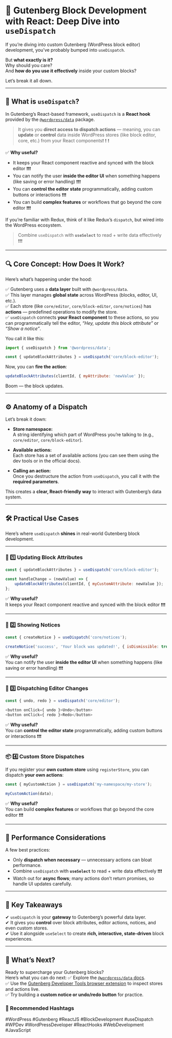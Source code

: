 # 🚀 Gutenberg Block Development with React: Deep Dive into `useDispatch`

If you’re diving into custom Gutenberg (WordPress block editor) development, you’ve probably bumped into `useDispatch`.  

But **what exactly is it?**  
Why should you care?  
And **how do you use it effectively** inside your custom blocks?  

Let’s break it all down.  

---

## 🧩 What is `useDispatch`?

In Gutenberg’s React-based framework, `useDispatch` is a **React hook** provided by the [`@wordpress/data`](https://developer.wordpress.org/block-editor/reference-guides/packages/packages-data/) package.  

>It gives you **direct access to dispatch actions** — meaning, you can **update** or **control** data inside WordPress stores (like block editor, core, etc.) from your React components❗️ ❗️ ❗️ 

✅ **Why useful?**  
- It keeps your React component reactive and synced with the block editor ❗️❗️❗️
- You can notify the user **inside the editor UI** when something happens (like saving or error handling) ❗️❗️❗️
- You can **control the editor state** programmatically, adding custom buttons or interactions ❗️❗️❗️
- You can build **complex features** or workflows that go beyond the core editor ❗️❗️❗️

If you’re familiar with Redux, think of it like Redux’s `dispatch`, but wired into the WordPress ecosystem. 

> Combine `useDispatch` with **`useSelect`** to read + write data effectively ❗️❗️❗️

---

## 🔍 Core Concept: How Does It Work?

Here’s what’s happening under the hood:  

✅ Gutenberg uses a **data layer** built with `@wordpress/data`.  
✅ This layer manages **global state** across WordPress (blocks, editor, UI, etc.).  
✅ Each store (like `core/editor`, `core/block-editor`, `core/notices`) has **actions** — predefined operations to modify the store.  
✅ `useDispatch` connects **your React component** to these actions, so you can programmatically tell the editor, _“Hey, update this block attribute”_ or _“Show a notice”_.

You call it like this:
```js
import { useDispatch } from '@wordpress/data';

const { updateBlockAttributes } = useDispatch('core/block-editor');
```

Now, you can **fire the action**:
```js
updateBlockAttributes(clientId, { myAttribute: 'newValue' });
```

Boom — the block updates.

---

## ⚙️ Anatomy of a Dispatch

Let’s break it down:

- **Store namespace:**  
  A string identifying which part of WordPress you’re talking to (e.g., `core/editor`, `core/block-editor`).

- **Available actions:**  
  Each store has a set of available actions (you can see them using the dev tools or in the official docs).

- **Calling an action:**  
  Once you destructure the action from `useDispatch`, you call it with the **required parameters**.

This creates a **clear, React-friendly way** to interact with Gutenberg’s data system.

---

## 🛠️ Practical Use Cases

Here’s where `useDispatch` **shines** in real-world Gutenberg block development.

---

### 🔧 1️⃣ Updating Block Attributes

```js
const { updateBlockAttributes } = useDispatch('core/block-editor');

const handleChange = (newValue) => {
    updateBlockAttributes(clientId, { myCustomAttribute: newValue });
};
```

✅ **Why useful?**  
It keeps your React component reactive and synced with the block editor ❗️❗️❗️

---

### 🚨 2️⃣ Showing Notices

```js
const { createNotice } = useDispatch('core/notices');

createNotice('success', 'Your block was updated!', { isDismissible: true });
```

✅ **Why useful?**  
You can notify the user **inside the editor UI** when something happens (like saving or error handling) ❗️❗️❗️

---

### 🔄 3️⃣ Dispatching Editor Changes

```js
const { undo, redo } = useDispatch('core/editor');

<button onClick={ undo }>Undo</button>
<button onClick={ redo }>Redo</button>
```

✅ **Why useful?**  
You can **control the editor state** programmatically, adding custom buttons or interactions ❗️❗️❗️

---

### 📦 4️⃣ Custom Store Dispatches

If you register your **own custom store** using `registerStore`, you can dispatch **your own actions**:

```js
const { myCustomAction } = useDispatch('my-namespace/my-store');

myCustomAction(data);
```

✅ **Why useful?**  
You can build **complex features** or workflows that go beyond the core editor ❗️❗️❗️

---

## 🚀 Performance Considerations

A few best practices:
- Only **dispatch when necessary** — unnecessary actions can bloat performance.
- Combine `useDispatch` with **`useSelect`** to read + write data effectively ❗️❗️❗️
- Watch out for **async flows**; many actions don’t return promises, so handle UI updates carefully.

---

## 🔑 Key Takeaways

✔ `useDispatch` is your **gateway** to Gutenberg’s powerful data layer.  
✔ It gives you **control** over block attributes, editor actions, notices, and even custom stores.  
✔ Use it alongside `useSelect` to create **rich, interactive, state-driven** block experiences.

---

## 💬 What’s Next?

Ready to supercharge your Gutenberg blocks?  
Here’s what you can do next:
✅ Explore the [`@wordpress/data` docs](https://developer.wordpress.org/block-editor/reference-guides/packages/packages-data/).  
✅ Use the [Gutenberg Developer Tools browser extension](https://developer.wordpress.org/block-editor/reference-guides/packages/packages-data/#developer-tools) to inspect stores and actions live.  
✅ Try building a **custom notice or undo/redo button** for practice.

### 📢 Recommended Hashtags

#WordPress #Gutenberg #ReactJS #BlockDevelopment #useDispatch #WPDev #WordPressDeveloper #ReactHooks #WebDevelopment #JavaScript

